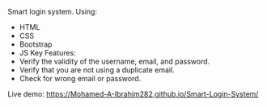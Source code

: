 Smart login system.
Using:
- HTML
- CSS
- Bootstrap
- JS
Key Features:
- Verify the validity of the username, email, and password.
- Verify that you are not using a duplicate email.
- Check for wrong email or password.

Live demo: https://Mohamed-A-Ibrahim282.github.io/Smart-Login-System/
